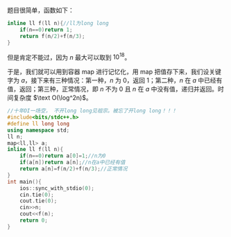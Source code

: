 题目很简单，函数如下：
```cpp
inline ll f(ll n){//ll为long long
	if(n==0)return 1;
	return f(n/2)+f(n/3);	
}
```
但是肯定不能过，因为 $n$ 最大可以取到 $10^{18}$。

于是，我们就可以用到容器 map 进行记忆化，用 map 把值存下来，我们设关键字为 $a$，接下来有三种情况：第一种，$n$ 为 $0$，返回 $1$；第二种，$n$ 在 $a$ 中已经有值，返回；第三种，正常情况，即 $n$ 不为 $0$ 且 $n$ 在 $a$ 中没有值，递归并返回。时间复杂度 $\text O(\log^2n)$。
```cpp
//十年OI一场空， 不开long long见祖宗。被忘了开long long！！！ 
#include<bits/stdc++.h>
#define ll long long
using namespace std;
ll n;
map<ll,ll> a;
inline ll f(ll n){
	if(n==0)return a[0]=1;//n为0 
    if(a[n])return a[n];//n在a中已经有值 
	return a[n]=f(n/2)+f(n/3);//正常情况 
}
int main(){
	ios::sync_with_stdio(0);
	cin.tie(0);
	cout.tie(0);
	cin>>n;
	cout<<f(n);
	return 0;
}
```